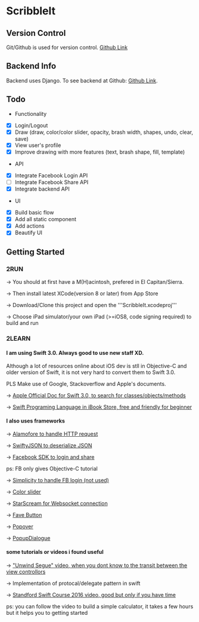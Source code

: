 # ScribbleIt

## Version Control 
Git/Github is used for version control. [Github Link](https://github.com/NTUFQ/ScribbleIt)

## Backend Info
Backend uses Django. To see backend at Github: [Github Link](https://github.com/NTUFQ/ScribbleIt-Backend/).


## Todo
- Functionality
- [x] Login/Logout
- [x] Draw (draw, color/color slider, opacity, brash width, shapes, undo, clear, save)
- [x] View user's profile
- [x] Improve drawing with more features (text, brash shape, fill, template)
- API
- [x] Integrate Facebook Login API
- [ ] Integrate Facebook Share API
- [x] Integrate backend API
- UI
- [x] Build basic flow
- [x] Add all static component
- [x] Add actions
- [x] Beautify UI

## Getting Started
### 2RUN
-> You should at first have a M(H)acintosh, prefered in El Capitan/Sierra.

-> Then install latest XCode(version 8 or later) from App Store

-> Download/Clone this project and open the '''ScribbleIt.xcodeproj'''

-> Choose iPad simulator/your own iPad (>=iOS8, code signing required) to build and run
### 2LEARN
#### I am using Swift 3.0. Always good to use new staff XD.

Although a lot of resources online about iOS dev is stll in Objective-C and older version of Swift, it is not very hard to convert them to Swift 3.0.

PLS Make use of Google, Stackoverflow and Apple's documents.

-> [Apple Official Doc for Swift 3.0, to search for classes/objects/methods](https://developer.apple.com/swift/)

-> [Swift Programing Language in iBook Store, free and friendly for beginner](https://itunes.apple.com/sg/book/swift-programming-language/id881256329?mt=11)

#### I also uses frameworks

-> [Alamofore to handle HTTP request](https://github.com/Alamofire/Alamofire)

-> [SwiftyJSON to deserialize JSON](https://github.com/SwiftyJSON/SwiftyJSON)

-> [Facebook SDK to login and share](https://developers.facebook.com/docs/facebook-login/ios)

ps: FB only gives Objective-C tutorial

-> [Simplicity to handle FB login (not used)](http://cocoadocs.org/docsets/Simplicity/2.0.1/index.html)

-> [Color slider](https://github.com/gizmosachin/ColorSlider)

-> [StarScream for Websocket connection](https://github.com/daltoniam/Starscream)

-> [Fave Button](https://github.com/xhamr/fave-button)

-> [Popover](https://github.com/corin8823/Popover)

-> [PopupDialogue](https://github.com/Orderella/PopupDialog)
#### some tutorials or videos i found useful

-> ["Unwind Segue" video, when you dont know to the transit between the view controllors](https://www.youtube.com/watch?v=akmPXZ4hDuU)

-> Implementation of protocal/delegate pattern in swift

-> [Standford Swift Course 2016 video, good but only if you have time](https://www.youtube.com/watch?v=_lRx1zoriPo&list=PLsJq-VuSo2k26duIWzNjXztkZ7VrbppkT)

ps: you can follow the video to build a simple calculator, it takes a few hours but it helps you to getting started


